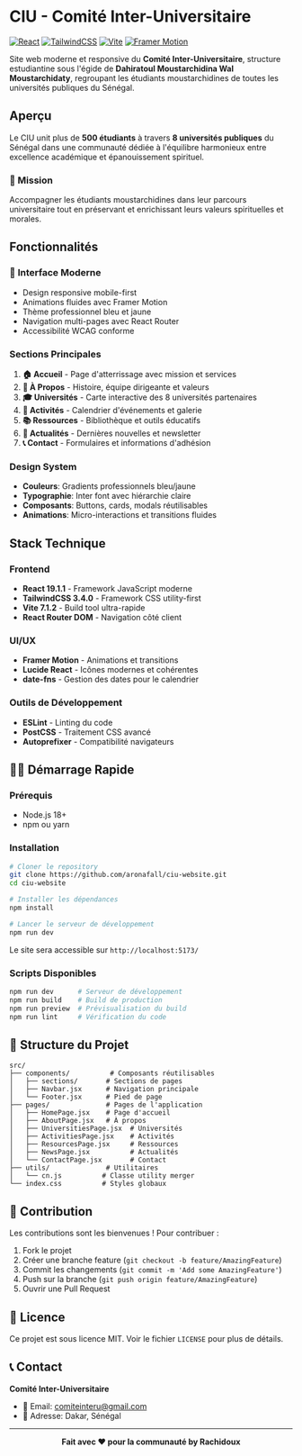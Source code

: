 #  CIU - Comité Inter-Universitaire

[![React](https://img.shields.io/badge/React-19.1.1-blue.svg)](https://reactjs.org/)
[![TailwindCSS](https://img.shields.io/badge/TailwindCSS-3.4.0-38B2AC.svg)](https://tailwindcss.com/)
[![Vite](https://img.shields.io/badge/Vite-7.1.2-646CFF.svg)](https://vitejs.dev/)
[![Framer Motion](https://img.shields.io/badge/Framer%20Motion-12.23.12-FF0055.svg)](https://www.framer.com/motion/)

Site web moderne et responsive du **Comité Inter-Universitaire**, structure estudiantine sous l'égide de **Dahiratoul Moustarchidina Wal Moustarchidaty**, regroupant les étudiants moustarchidines de toutes les universités publiques du Sénégal.

##  Aperçu

Le CIU unit plus de **500 étudiants** à travers **8 universités publiques** du Sénégal dans une communauté dédiée à l'équilibre harmonieux entre excellence académique et épanouissement spirituel.

### 🎯 Mission
Accompagner les étudiants moustarchidines dans leur parcours universitaire tout en préservant et enrichissant leurs valeurs spirituelles et morales.

##  Fonctionnalités

### 📱 **Interface Moderne**
-  Design responsive mobile-first
-  Animations fluides avec Framer Motion
-  Thème professionnel bleu et jaune
-  Navigation multi-pages avec React Router
-  Accessibilité WCAG conforme

###  **Sections Principales**
1. **🏠 Accueil** - Page d'atterrissage avec mission et services
2. **👥 À Propos** - Histoire, équipe dirigeante et valeurs
3. **🎓 Universités** - Carte interactive des 8 universités partenaires
4. **📅 Activités** - Calendrier d'événements et galerie
5. **📚 Ressources** - Bibliothèque et outils éducatifs
6. **📰 Actualités** - Dernières nouvelles et newsletter
7. **📞 Contact** - Formulaires et informations d'adhésion

###  **Design System**
- **Couleurs**: Gradients professionnels bleu/jaune
- **Typographie**: Inter font avec hiérarchie claire
- **Composants**: Buttons, cards, modals réutilisables
- **Animations**: Micro-interactions et transitions fluides

##  Stack Technique

### **Frontend**
- **React 19.1.1** - Framework JavaScript moderne
- **TailwindCSS 3.4.0** - Framework CSS utility-first
- **Vite 7.1.2** - Build tool ultra-rapide
- **React Router DOM** - Navigation côté client

### **UI/UX**
- **Framer Motion** - Animations et transitions
- **Lucide React** - Icônes modernes et cohérentes
- **date-fns** - Gestion des dates pour le calendrier

### **Outils de Développement**
- **ESLint** - Linting du code
- **PostCSS** - Traitement CSS avancé
- **Autoprefixer** - Compatibilité navigateurs

## 🏃‍♂ Démarrage Rapide

### Prérequis
- Node.js 18+ 
- npm ou yarn

### Installation

```bash
# Cloner le repository
git clone https://github.com/aronafall/ciu-website.git
cd ciu-website

# Installer les dépendances
npm install

# Lancer le serveur de développement
npm run dev
```

Le site sera accessible sur `http://localhost:5173/`

### Scripts Disponibles

```bash
npm run dev      # Serveur de développement
npm run build    # Build de production
npm run preview  # Prévisualisation du build
npm run lint     # Vérification du code
```

## 📁 Structure du Projet

```
src/
├── components/          # Composants réutilisables
│   ├── sections/       # Sections de pages
│   ├── Navbar.jsx      # Navigation principale
│   └── Footer.jsx      # Pied de page
├── pages/              # Pages de l'application
│   ├── HomePage.jsx    # Page d'accueil
│   ├── AboutPage.jsx   # À propos
│   ├── UniversitiesPage.jsx  # Universités
│   ├── ActivitiesPage.jsx    # Activités
│   ├── ResourcesPage.jsx     # Ressources
│   ├── NewsPage.jsx          # Actualités
│   └── ContactPage.jsx       # Contact
├── utils/              # Utilitaires
│   └── cn.js          # Classe utility merger
└── index.css          # Styles globaux
```


## 🤝 Contribution

Les contributions sont les bienvenues ! Pour contribuer :

1. Fork le projet
2. Créer une branche feature (`git checkout -b feature/AmazingFeature`)
3. Commit les changements (`git commit -m 'Add some AmazingFeature'`)
4. Push sur la branche (`git push origin feature/AmazingFeature`)
5. Ouvrir une Pull Request

## 📄 Licence

Ce projet est sous licence MIT. Voir le fichier `LICENSE` pour plus de détails.

## 📞 Contact

**Comité Inter-Universitaire**
- 📧 Email: comiteinteru@gmail.com
- 📍 Adresse: Dakar, Sénégal


---

<div align="center">

**Fait avec ❤️ pour la communauté by Rachidoux**

</div>

